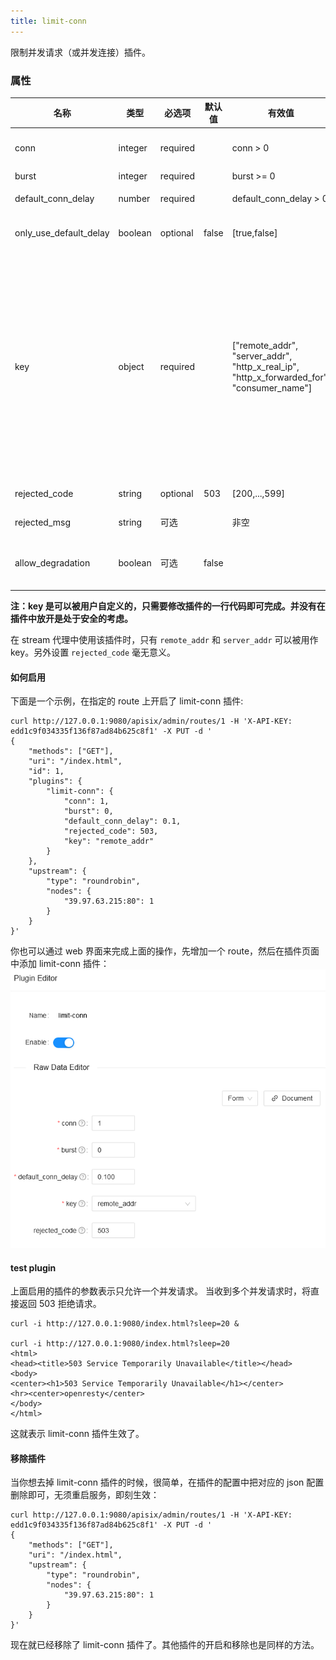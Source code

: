 ```yaml
---
title: limit-conn
---
```


<!--
#
# Licensed to the Apache Software Foundation (ASF) under one or more
# contributor license agreements.  See the NOTICE file distributed with
# this work for additional information regarding copyright ownership.
# The ASF licenses this file to You under the Apache License, Version 2.0
# (the "License"); you may not use this file except in compliance with
# the License.  You may obtain a copy of the License at
#
#     http://www.apache.org/licenses/LICENSE-2.0
#
# Unless required by applicable law or agreed to in writing, software
# distributed under the License is distributed on an "AS IS" BASIS,
# WITHOUT WARRANTIES OR CONDITIONS OF ANY KIND, either express or implied.
# See the License for the specific language governing permissions and
# limitations under the License.
#
-->

限制并发请求（或并发连接）插件。

### 属性

| 名称               | 类型    | 必选项   | 默认值 | 有效值                                                                                    | 描述                                                                                                                                                                                                                                                                                                                                                                                                                                          |
| ------------------ | ------- | -------- | ------ | ----------------------------------------------------------------------------------------- | --------------------------------------------------------------------------------------------------------------------------------------------------------------------------------------------------------------------------------------------------------------------------------------------------------------------------------------------------------------------------------------------------------------------------------------------- |
| conn               | integer | required |        | conn > 0                                                                                  | 允许的最大并发请求数。超过 `conn` 的限制、但是低于 `conn` + `burst` 的请求，将被延迟处理。                                                                                                                                                                                                                                                                                                                                                    |
| burst              | integer | required |        | burst >= 0                                                                                | 允许被延迟处理的并发请求数。                                                                                                                                                                                                                                                                                                                                                                                                                  |
| default_conn_delay | number  | required |        | default_conn_delay > 0                                                                    | 默认的典型连接(或请求)的处理延迟时间。                                                                                                                                                                                                                                                                                                                                                                                                        |
| only_use_default_delay  | boolean | optional | false  | [true,false]                                                                              | 延迟时间的严格模式。 如果设置为`true`的话，将会严格按照设置的时间来进行延迟                                                                                                                                                                                                                                                                                                                                                                           |
| key                | object  | required |        | ["remote_addr", "server_addr", "http_x_real_ip", "http_x_forwarded_for", "consumer_name"] | 用户指定的限制并发级别的关键字，可以是客户端 IP 或服务端 IP。<br />例如，可以使用主机名（或服务器区域）作为关键字，以便限制每个主机名的并发性。 否则，我们也可以使用客户端地址作为关键字，这样我们就可以避免单个客户端用太多的并行连接或请求淹没我们的服务。 <br />当前接受的 key 有："remote_addr"（客户端 IP 地址）, "server_addr"（服务端 IP 地址）, 请求头中的"X-Forwarded-For" 或 "X-Real-IP", "consumer_name"（consumer 的 username）。 |
| rejected_code      | string  | optional | 503    | [200,...,599]                                                                             | 当请求超过 `conn` + `burst` 这个阈值时，返回的 HTTP 状态码                                                                                                                                                                                                                                                                                                                                                                                    |
| rejected_msg       | string | 可选                                |            | 非空                                          | 当请求超过 `conn` + `burst` 这个阈值时，返回的响应体。                                                                                                                                                                                                             |
| allow_degradation              | boolean  | 可选                                | false       |                                                                     | 当插件功能临时不可用时是否允许请求继续。当值设置为 true 时则自动允许请求继续，默认值是 false。|

**注：key 是可以被用户自定义的，只需要修改插件的一行代码即可完成。并没有在插件中放开是处于安全的考虑。**

在 stream 代理中使用该插件时，只有 `remote_addr` 和 `server_addr` 可以被用作 key。另外设置 `rejected_code` 毫无意义。

#### 如何启用

下面是一个示例，在指定的 route 上开启了 limit-conn 插件:

```shell
curl http://127.0.0.1:9080/apisix/admin/routes/1 -H 'X-API-KEY: edd1c9f034335f136f87ad84b625c8f1' -X PUT -d '
{
    "methods": ["GET"],
    "uri": "/index.html",
    "id": 1,
    "plugins": {
        "limit-conn": {
            "conn": 1,
            "burst": 0,
            "default_conn_delay": 0.1,
            "rejected_code": 503,
            "key": "remote_addr"
        }
    },
    "upstream": {
        "type": "roundrobin",
        "nodes": {
            "39.97.63.215:80": 1
        }
    }
}'
```

你也可以通过 web 界面来完成上面的操作，先增加一个 route，然后在插件页面中添加 limit-conn 插件：
![enable limit-conn plugin](../../../assets/images/plugin/limit-conn-1.png)

#### test plugin

上面启用的插件的参数表示只允许一个并发请求。 当收到多个并发请求时，将直接返回 503 拒绝请求。

```shell
curl -i http://127.0.0.1:9080/index.html?sleep=20 &

curl -i http://127.0.0.1:9080/index.html?sleep=20
<html>
<head><title>503 Service Temporarily Unavailable</title></head>
<body>
<center><h1>503 Service Temporarily Unavailable</h1></center>
<hr><center>openresty</center>
</body>
</html>
```

这就表示 limit-conn 插件生效了。

#### 移除插件

当你想去掉 limit-conn 插件的时候，很简单，在插件的配置中把对应的 json 配置删除即可，无须重启服务，即刻生效：

```shell
curl http://127.0.0.1:9080/apisix/admin/routes/1 -H 'X-API-KEY: edd1c9f034335f136f87ad84b625c8f1' -X PUT -d '
{
    "methods": ["GET"],
    "uri": "/index.html",
    "upstream": {
        "type": "roundrobin",
        "nodes": {
            "39.97.63.215:80": 1
        }
    }
}'
```

现在就已经移除了 limit-conn 插件了。其他插件的开启和移除也是同样的方法。
